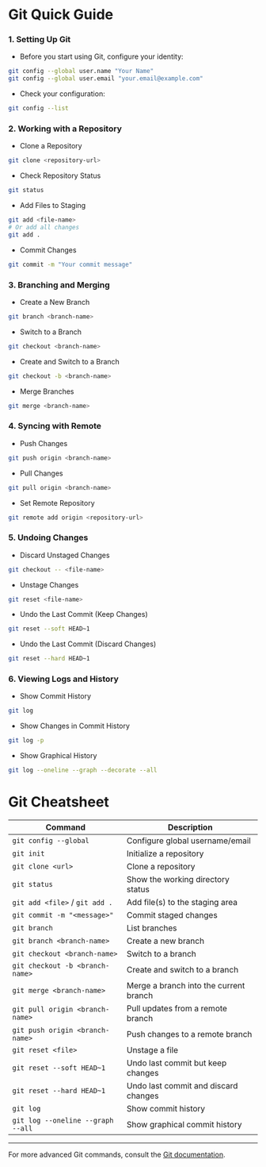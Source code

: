 # Git Quick Guide

### 1. Setting Up Git
* Before you start using Git, configure your identity:

```bash
git config --global user.name "Your Name"
git config --global user.email "your.email@example.com"
```
* Check your configuration:

```bash
git config --list
```


### 2. Working with a Repository
*  Clone a Repository
```bash
git clone <repository-url>
```
* Check Repository Status
```bash
git status
```
* Add Files to Staging
```bash
git add <file-name>
# Or add all changes
git add .
```
* Commit Changes
```bash
git commit -m "Your commit message"
```

### 3. Branching and Merging
* Create a New Branch
```bash
git branch <branch-name>
```
* Switch to a Branch
```bash
git checkout <branch-name>
```
* Create and Switch to a Branch
```bash
git checkout -b <branch-name>
```
* Merge Branches
```bash
git merge <branch-name>
```

### 4. Syncing with Remote
* Push Changes
```bash
git push origin <branch-name>
```
* Pull Changes
```bash
git pull origin <branch-name>
```
* Set Remote Repository
```bash
git remote add origin <repository-url>
```

### 5. Undoing Changes
* Discard Unstaged Changes
```bash
git checkout -- <file-name>
```
* Unstage Changes
```bash
git reset <file-name>
```
* Undo the Last Commit (Keep Changes)
```bash
git reset --soft HEAD~1
```
* Undo the Last Commit (Discard Changes)
```bash
git reset --hard HEAD~1
```

### 6. Viewing Logs and History
* Show Commit History
```bash
git log
```
* Show Changes in Commit History
```bash
git log -p
```
* Show Graphical History
```bash
git log --oneline --graph --decorate --all
```

# Git Cheatsheet

| Command                              | Description                               |
|--------------------------------------|-------------------------------------------|
| `git config --global`                | Configure global username/email          |
| `git init`                           | Initialize a repository                  |
| `git clone <url>`                    | Clone a repository                       |
| `git status`                         | Show the working directory status        |
| `git add <file>` / `git add .`       | Add file(s) to the staging area          |
| `git commit -m "<message>"`          | Commit staged changes                    |
| `git branch`                         | List branches                            |
| `git branch <branch-name>`           | Create a new branch                      |
| `git checkout <branch-name>`         | Switch to a branch                       |
| `git checkout -b <branch-name>`      | Create and switch to a branch            |
| `git merge <branch-name>`            | Merge a branch into the current branch   |
| `git pull origin <branch-name>`      | Pull updates from a remote branch        |
| `git push origin <branch-name>`      | Push changes to a remote branch          |
| `git reset <file>`                   | Unstage a file                           |
| `git reset --soft HEAD~1`            | Undo last commit but keep changes        |
| `git reset --hard HEAD~1`            | Undo last commit and discard changes     |
| `git log`                            | Show commit history                      |
| `git log --oneline --graph --all`    | Show graphical commit history            |
--- 
For more advanced Git commands, consult the [Git documentation](https://git-scm.com/doc).
